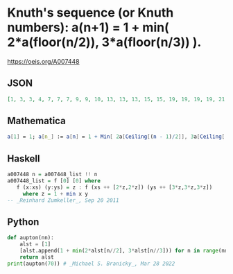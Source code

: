 # Knuth's sequence \(or Knuth numbers\): a\(n\+1\) \= 1 \+ min\( 2\*a\(floor\(n/2\)\), 3\*a\(floor\(n/3\)\) \)\.
https://oeis.org/A007448
## JSON
```JSON
[1, 3, 3, 4, 7, 7, 7, 9, 9, 10, 13, 13, 13, 15, 15, 19, 19, 19, 19, 21, 21, 22, 27, 27, 27, 27, 27, 28, 31, 31, 31, 39, 39, 39, 39, 39, 39, 39, 39, 40, 43, 43, 43, 45, 45, 46, 55, 55, 55, 55, 55, 55, 55, 55, 55, 57, 57, 58, 63, 63, 63, 63, 63, 64, 67, 67, 67, 79, 79, 79, 79]
```
## Mathematica
```Mathematica
a[1] = 1; a[n_] := a[n] = 1 + Min[ 2a[Ceiling[(n - 1)/2]], 3a[Ceiling[(n - 1)/3]]]; Table[ a[n], {n, 72}] (* _Robert G. Wilson v_, Jan 29 2005 *)
```
## Haskell
```Haskell
a007448 n = a007448_list !! n
a007448_list = f [0] [0] where
   f (x:xs) (y:ys) = z : f (xs ++ [2*z,2*z]) (ys ++ [3*z,3*z,3*z])
     where z = 1 + min x y
-- _Reinhard Zumkeller_, Sep 20 2011
```
## Python
```Python
def aupton(nn):
    alst = [1]
    [alst.append(1 + min(2*alst[n//2], 3*alst[n//3])) for n in range(nn)]
    return alst
print(aupton(70)) # _Michael S. Branicky_, Mar 28 2022
```
